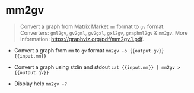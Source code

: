 # mm2gv
> Convert a graph from Matrix Market `mm` format to `gv` format.
> Converters: `gml2gv`, `gv2gml`, `gv2gxl`, `gxl2gv`, `graphml2gv` & `mm2gv`.
> More information: <https://graphviz.org/pdf/mm2gv.1.pdf>.

- Convert a graph from `mm` to `gv` format
`mm2gv -o {{output.gv}} {{input.mm}}`

- Convert a graph using stdin and stdout
`cat {{input.mm}} | mm2gv > {{output.gv}}`

- Display help
`mm2gv -?`
